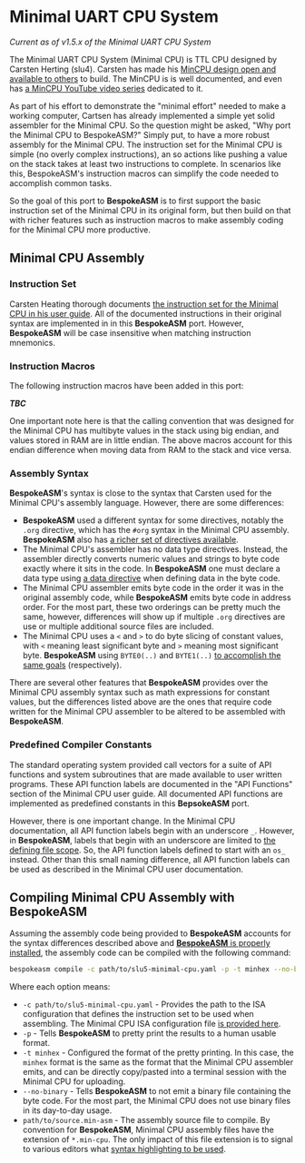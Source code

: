 # Minimal UART CPU System
*Current as of v1.5.x of the Minimal UART CPU System*

The Minimal UART CPU System (Minimal CPU) is TTL CPU designed by Carsten Herting (slu4). Carsten has made his [MinCPU design open and available to others](https://github.com/slu4coder/Minimal-UART-CPU-System/) to build. The MinCPU is is well documented, and even has [a MinCPU YouTube video series](https://youtube.com/playlist?list=PLYlQj5cfIcBU5SqFe6Uz4Q31_6VZyZ8h5) dedicated to it. 

As part of his effort to demonstrate the "minimal effort" needed to make a working computer, Cartsen has already implemented a simple yet solid assembler for the Minimal CPU. So the question might be asked, "Why port the Minimal CPU to BespokeASM?" Simply put, to have a more robust assembly for the Minimal CPU. The instruction set for the Minimal CPU is simple (no overly complex instructions), an so actions like pushing a value on the stack takes at least two instructions to complete. In scenarios like this, BespokeASM's instruction macros can simplify the code needed to accomplish common tasks.

So the goal of this port to **BespokeASM** is to first support the basic instruction set of the Minimal CPU in its original form, but then build on that with richer features such as instruction macros to make assembly coding for the Minimal CPU more productive. 

## Minimal CPU Assembly

### Instruction Set
Carsten Heating thorough documents [the instruction set for the Minimal CPU in his user guide](https://docs.google.com/document/d/1c2ZHtLd1BBAwcBAjBZZJmCA3AXpbpv80dlAtsMYpuF4/edit?usp=sharing). All of the documented instructions in their original syntax are implemented in in this **BespokeASM** port. However, **BespokeASM** will be case insensitive when matching instruction mnemonics.

### Instruction Macros
The following instruction macros have been added in this port:

***TBC***


One important note here is that the calling convention that was designed for the Minimal CPU has multibyte values in the stack using big endian, and values stored in RAM are in little endian. The above macros account for this endian difference when moving data from RAM to the stack and vice versa.

### Assembly Syntax
**BespokeASM**'s syntax is close to the syntax that Carsten used for the Minimal CPU's assembly language. However, there are some differences:

* **BespokeASM** used a different syntax for some directives, notably the `.org` directive, which has the `#org` syntax in the Minimal CPU assembly. **BespokeASM** also has [a richer set of directives available](https://github.com/michaelkamprath/bespokeasm/wiki/Assembly-Language-Syntax#directives).
* The Minimal CPU's assembler has no data type directives. Instead, the assembler directly converts numeric values and strings to byte code exactly where it sits in the code. In **BespokeASM** one must declare a data type using [a data directive](https://github.com/michaelkamprath/bespokeasm/wiki/Assembly-Language-Syntax#data) when defining data in the byte code.
* The Minimal CPU assembler emits byte code in the order it was in the original assembly code, while **BespokeASM** emits byte code in address order. For the most part, these two orderings can be pretty much the same, however, differences will show up if multiple `.org` directives are use or multiple additional source files are included.
* The Minimal CPU uses a `<` and `>` to do byte slicing of constant values, with `<` meaning least significant byte and `>` meaning most significant byte. **BespokeASM** using `BYTE0(..)` and `BYTE1(..)` [to accomplish the same goals](https://github.com/michaelkamprath/bespokeasm/wiki/Assembly-Language-Syntax#numeric-expressions) (respectively).

There are several other features that **BespokeASM** provides over the Minimal CPU assembly syntax such as math expressions for constant values, but the differences listed above are the ones that require code written for the Minimal CPU assembler to be altered to be assembled with **BespokeASM**.

### Predefined Compiler Constants
The standard operating system provided call vectors for a suite of API functions and system subroutines that are made available to user written programs. These API function labels are documented in the "API Functions" section of the Minimal CPU user guide. All documented API functions are implemented as predefined constants in this **BepsokeASM** port.

However, there is one important change. In the Minimal CPU documentation, all API function labels begin with an underscore `_`. However, in **BespokeASM**, labels that begin with an underscore are limited to [the defining file scope](https://github.com/michaelkamprath/bespokeasm/wiki/Assembly-Language-Syntax#label-scope). So, the API function labels defined to start with an `os_` instead. Other than this small naming difference, all API function labels can be used as described in the Minimal CPU user documentation.

## Compiling Minimal CPU Assembly with BespokeASM
Assuming the assembly code being provided to **BespokeASM** accounts for the syntax differences described above and [**BespokeASM** is properly installed](https://github.com/michaelkamprath/bespokeasm/wiki/Installation-and-Usage), the assembly code can be compiled with the following command:

```sh
bespokeasm compile -c path/to/slu5-minimal-cpu.yaml -p -t minhex --no-binary path/to/source.min-asm
```

Where each option means:

* `-c path/to/slu5-minimal-cpu.yaml` - Provides the path to the ISA configuration that defines the instruction set to be used when assembling. The Minimal CPU ISA configuration file [is provided here](./slu4-minimal-cpu.yaml).
* `-p` - Tells **BespokeASM** to pretty print the results to a human usable format.
* `-t minhex` - Configured the format of the pretty printing. In this case, the `minhex` format is the same as the format that the Minimal CPU assembler emits, and can be directly copy/pasted into a terminal session with the Minimal CPU for uploading.
* `--no-binary` - Tells **BespokeASM** to not emit a binary file containing the byte code. For the most part, the Minimal CPU does not use binary files in its day-to-day usage.
* `path/to/source.min-asm` - The assembly source file to compile. By convention for **BespokeASM**, Minimal CPU assembly files have the extension of `*.min-cpu`. The only impact of this file extension is to signal to various editors what [syntax highlighting to be used](https://github.com/michaelkamprath/bespokeasm/wiki/Installation-and-Usage#installing-language-extensions). 